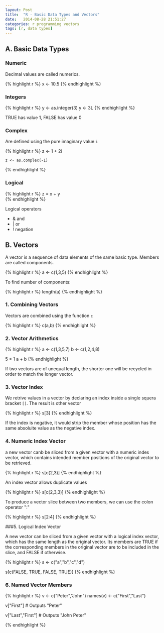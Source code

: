 ```yaml
---
layout: Post
title:  "R - Basic Data Types and Vectors"
date:   2014-08-28 21:51:27
categories: r programming vectors
tags: [r, data types]
---
```


## A. Basic Data Types

### Numeric

Decimal values are called numerics.

{% highlight r %}
    x <- 10.5
{% endhighlight %}    
    
### Integers

{% highlight r %}
    y <- as.integer(3)
    y <- 3L
{% endhighlight %}    
    
TRUE has value 1, FALSE has value 0
    
### Complex

Are defined using the pure imaginary value `i`

{% highlight r %}
    z <- 1 + 2i
    
    z <- as.complex(-1)
{% endhighlight %}    

### Logical
 
{% highlight r %}
    z = x + y  
{% endhighlight %}    

Logical operators

- & and
- \| or
- ! negation


## B. Vectors

A vector is a sequence of data elements of the same basic type. Members are called components.

{% highlight r %}
    a <- c(1,3,5)
{% endhighlight %}    
    
To find number of components:

{% highlight r %}
    length(a)
{% endhighlight %}    
    
### 1. Combining Vectors

Vectors are combined using the function `c`

{% highlight r %}
    c(a,b)
{% endhighlight %}    

### 2. Vector Arithmetics

{% highlight r %}
a <- c(1,3,5,7)
b <- c(1,2,4,8)

5 * 1
a + b
{% endhighlight %}    

If two vectors are of unequal length, the shorter one will be recycled in order to match the longer vector.

### 3. Vector Index

We retrive values in a vector by declaring an index inside a single squera bracket `[]`. The result is other vector

{% highlight r %}
    s[3]
{% endhighlight %}    

If the index is negative, it would strip the member whose position has the same absoluite value as the negative index.

### 4. Numeric Index Vector

a new vector canb be sliced from a given vector with a numeric indes vector, which contains intended member positions of the original vector to be retrieved.

{% highlight r %}
    s[c(2,3)]
{% endhighlight %}    
    
An index vector allows duplicate values

{% highlight r %}
    s[c(2,3,3)]
{% endhighlight %}    

To produce a vector slice between two members, we can use the colon operator ":"

{% highlight r %}
    s[2:4]
{% endhighlight %}    

###5. Logical Index Vector

A new vector can be sliced from a given vector with a logical index vector, which has the same length as the original vector. Its members are TRUE if the corresponding members in the original vector are to be included in the slice, and FALSE if otherwise.

{% highlight r %}
s <- c("a","b","c","d")

s[c(FALSE, TRUE, FALSE, TRUE)]
{% endhighlight %}    


### 6. Named Vector Members

{% highlight r %}
v <- c("Peter","John")
names(v) <- c("First","Last")

v["First"]    # Outputs "Peter"

v["Last","First"]    # Outputs "John Peter"


{% endhighlight %}    

